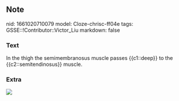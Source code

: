 ## Note
nid: 1661020710079
model: Cloze-chrisc-ff04e
tags: GSSE::!Contributor::Victor_Liu
markdown: false

### Text
In the thigh the semimembranosus muscle passes {{c1::deep}} to the {{c2::semitendinosus}} muscle.

### Extra
<img src="paste-cc35672abfa2f24f6dd73aa52ffffcdbc9ed0594.jpg">
